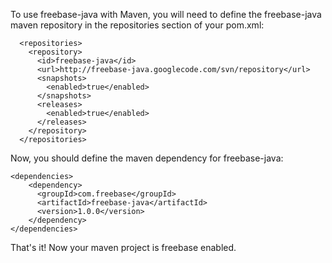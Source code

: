 To use freebase-java with Maven, you will need to define the freebase-java maven repository in the repositories section of your pom.xml:

```
  <repositories>
    <repository>
      <id>freebase-java</id>
      <url>http://freebase-java.googlecode.com/svn/repository</url>
      <snapshots>
        <enabled>true</enabled>
      </snapshots>
      <releases>
        <enabled>true</enabled>
      </releases>
    </repository>
  </repositories>
```

Now, you should define the maven dependency for freebase-java:

```
<dependencies>
    <dependency>
      <groupId>com.freebase</groupId>
      <artifactId>freebase-java</artifactId>
      <version>1.0.0</version>
    </dependency>
</dependencies>
```

That's it! Now your maven project is freebase enabled.